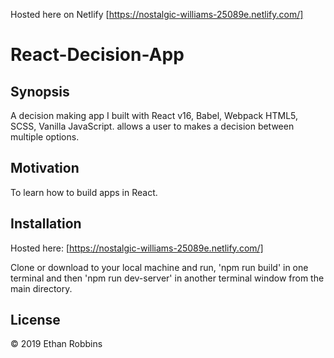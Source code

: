 

Hosted here on Netlify [https://nostalgic-williams-25089e.netlify.com/]
# React-Decision-App
## Synopsis

A decision making app I  built with  React v16, Babel, Webpack HTML5, SCSS, Vanilla JavaScript. allows a user to makes a decision between multiple options.


## Motivation

To learn how to build apps in React. 

## Installation

Hosted here: [https://nostalgic-williams-25089e.netlify.com/]

Clone or download to your local machine and run, 'npm run build' in one terminal and then 'npm run dev-server' in another terminal window from the main directory.


## License

&copy; 2019 Ethan Robbins


